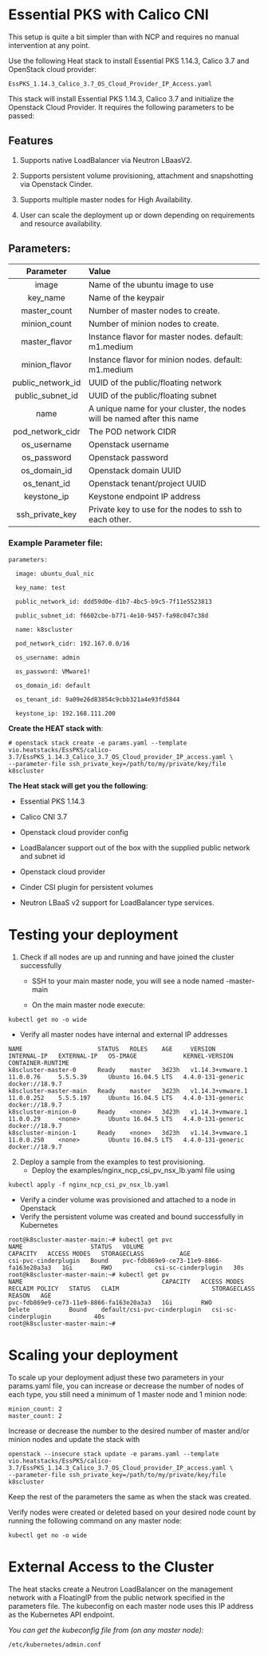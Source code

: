 <!--
Copyright © 2019 VMware, Inc. All Rights Reserved.
SPDX-License-Identifier: BSD-2-Clause
-->
Essential PKS with Calico CNI
=============================

This setup is quite a bit simpler than with NCP and requires no manual
intervention at any point.

Use the following Heat stack to install Essential PKS 1.14.3, Calico 3.7
and OpenStack cloud provider:
```
EssPKS_1.14.3_Calico_3.7_OS_Cloud_Provider_IP_Access.yaml
```
This stack will install Essential PKS 1.14.3, Calico 3.7 and initialize
the Openstack Cloud Provider. It requires the following parameters to be
passed:

Features
--------

1.  Supports native LoadBalancer via Neutron LBaasV2.

2.  Supports persistent volume provisioning, attachment and snapshotting via Openstack Cinder.

3. Supports multiple master nodes for High Availability.

4. User can scale the deployment up or down depending on requirements and resource availability.

Parameters:
-----------

| Parameter | Value|
|:---:|:-----|
|  image | Name of the ubuntu image to use |
| key\_name | Name of the keypair |
| master_count | Number of master nodes to create.|
| minion_count | Number of minion nodes to create.|
| master_flavor | Instance flavor for master nodes. default: m1.medium |
| minion_flavor | Instance flavor for minion nodes. default: m1.medium |
| public\_network\_id | UUID of the public/floating network |
| public\_subnet\_id | UUID of the public/floating subnet |
| name | A unique name for your cluster, the nodes will be named after this name |
| pod\_network\_cidr | The POD network CIDR |
| os\_username | Openstack username |
| os\_password | Openstack password |
| os\_domain\_id | Openstack domain UUID |
| os\_tenant\_id | Openstack tenant/project UUID |
| keystone\_ip | Keystone endpoint IP address |
| ssh\_private\_key  | Private key to use for the nodes to ssh to each other.|

### Example Parameter file:

```
parameters:

  image: ubuntu_dual_nic

  key_name: test

  public_network_id: ddd59d0e-d1b7-4bc5-b9c5-7f11e5523813

  public_subnet_id: f6602cbe-b771-4e10-9457-fa98c047c38d

  name: k8scluster

  pod_network_cidr: 192.167.0.0/16

  os_username: admin

  os_password: VMware1!

  os_domain_id: default

  os_tenant_id: 9a09e26d83854c9cbb321a4e93fd5844

  keystone_ip: 192.168.111.200

```

**Create the HEAT stack with**:
```
# openstack stack create -e params.yaml --template vio.heatstacks/EssPKS/calico-3.7/EssPKS_1.14.3_Calico_3.7_OS_Cloud_provider_IP_access.yaml \
--parameter-file ssh_private_key=/path/to/my/private/key/file k8scluster
```

**The Heat stack will get you the following**:

-   Essential PKS 1.14.3

-   Calico CNI 3.7

-   Openstack cloud provider config

-   LoadBalancer support out of the box with the supplied public network and subnet id

-   Openstack cloud provider

-   Cinder CSI plugin for persistent volumes

-   Neutron LBaaS v2 support for LoadBalancer type services.

Testing your deployment
=======================
1. Check if all nodes are up and running and have joined the cluster successfully
   * SSH to your main master node, you will see a node named <cluster-name>-master-main

   * On the main master node execute:
~~~~
kubectl get no -o wide
~~~~
   * Verify all master nodes have internal and external IP addresses
```
NAME                     STATUS   ROLES    AGE     VERSION            INTERNAL-IP   EXTERNAL-IP   OS-IMAGE             KERNEL-VERSION      CONTAINER-RUNTIME
k8scluster-master-0      Ready    master   3d23h   v1.14.3+vmware.1   11.0.0.76     5.5.5.39      Ubuntu 16.04.5 LTS   4.4.0-131-generic   docker://18.9.7
k8scluster-master-main   Ready    master   3d23h   v1.14.3+vmware.1   11.0.0.252    5.5.5.197     Ubuntu 16.04.5 LTS   4.4.0-131-generic   docker://18.9.7
k8scluster-minion-0      Ready    <none>   3d23h   v1.14.3+vmware.1   11.0.0.29     <none>        Ubuntu 16.04.5 LTS   4.4.0-131-generic   docker://18.9.7
k8scluster-minion-1      Ready    <none>   3d23h   v1.14.3+vmware.1   11.0.0.250    <none>        Ubuntu 16.04.5 LTS   4.4.0-131-generic   docker://18.9.7
```

2. Deploy a sample from the examples to test provisioning.
   * Deploy the examples/nginx_ncp_csi_pv_nsx_lb.yaml file using
~~~~
kubectl apply -f nginx_ncp_csi_pv_nsx_lb.yaml
~~~~
   * Verify a cinder volume was provisioned and attached to a node in Openstack
   * Verify the persistent volume was created and bound successfully in Kubernetes
```
root@k8scluster-master-main:~# kubectl get pvc
NAME                   STATUS   VOLUME                                     CAPACITY   ACCESS MODES   STORAGECLASS          AGE
csi-pvc-cinderplugin   Bound    pvc-fdb869e9-ce73-11e9-8866-fa163e20a3a3   1Gi        RWO            csi-sc-cinderplugin   30s
root@k8scluster-master-main:~# kubectl get pv
NAME                                       CAPACITY   ACCESS MODES   RECLAIM POLICY   STATUS   CLAIM                          STORAGECLASS          REASON   AGE
pvc-fdb869e9-ce73-11e9-8866-fa163e20a3a3   1Gi        RWO            Delete           Bound    default/csi-pvc-cinderplugin   csi-sc-cinderplugin            40s
root@k8scluster-master-main:~#
```

Scaling your deployment
=======================

To scale up your deployment adjust these two parameters in your params.yaml file, you can increase or decrease the
number of nodes of each type, you still need a minimum of 1 master node and 1 minion node:
~~~~
minion_count: 2
master_count: 2
~~~~
Increase or decrease the number to the desired number of master and/or minion nodes and update the stack with
```
openstack --insecure stack update -e params.yaml --template vio.heatstacks/EssPKS/calico-3.7/EssPKS_1.14.3_Calico_3.7_OS_Cloud_provider_IP_access.yaml \
--parameter-file ssh_private_key=/path/to/my/private/key/file  k8scluster
```

Keep the rest of the parameters the same as when the stack was created.

Verify nodes were created or deleted based on your desired node count by running the following command on any master node:
~~~~
kubectl get no -o wide
~~~~

External Access to the Cluster
==============================

The heat stacks create a Neutron LoadBalancer on the management network with a FloatingIP from the public network
specified in the parameters file. The kubeconfig on each master node uses this IP address as the Kubernetes API endpoint.

*You can get the kubeconfig file from (on any master node):*
```
/etc/kubernetes/admin.conf
```
